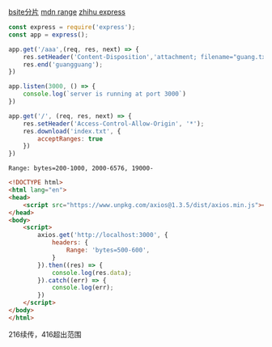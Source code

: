 [bsite分片](https://www.bilibili.com/video/BV1BN41177b1/?buvid=XYBA826BA47FA1770A56CAC97CD8F2A3DAE7D&from_spmid=tm.recommend.0.0&is_story_h5=false&mid=W%2B8vlgPw8%2FLrz5E2mFtVbQ%3D%3D&p=1&plat_id=116&share_from=ugc&share_medium=android&share_plat=android&share_session_id=18b9ad6f-dcc0-4383-8a90-9a669b9a2b9c&share_source=WEIXIN&share_tag=s_i&spmid=united.player-video-detail.0.0&timestamp=1702482058&unique_k=ju6iOBN&up_id=387722197&share_source=weixin)
[mdn range](https://developer.mozilla.org/zh-CN/docs/Web/API/range)
[zhihu express](https://zhuanlan.zhihu.com/p/620113538)
```js
const express = require('express');
const app = express();

app.get('/aaa',(req, res, next) => {
    res.setHeader('Content-Disposition','attachment; filename="guang.txt"')
    res.end('guangguang');
})

app.listen(3000, () => {
    console.log(`server is running at port 3000`)
})
```

```js
app.get('/', (req, res, next) => {
    res.setHeader('Access-Control-Allow-Origin', '*');
    res.download('index.txt', {
        acceptRanges: true
    })
})
```

```text
Range: bytes=200-1000, 2000-6576, 19000-
```

```html
<!DOCTYPE html>
<html lang="en">
<head>
    <script src="https://www.unpkg.com/axios@1.3.5/dist/axios.min.js"></script>
</head>
<body>
    <script>
        axios.get('http://localhost:3000', {
            headers: {
                Range: 'bytes=500-600',
            }
        }).then((res) => {
            console.log(res.data);
        }).catch((err) => {
            console.log(err);
        })
    </script>
</body>
</html>
```

216续传，416超出范围